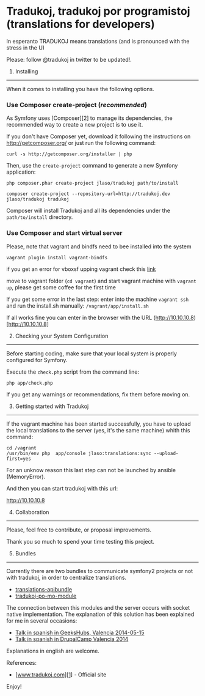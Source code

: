 Tradukoj, tradukoj por programistoj (translations for developers)
===================================

In esperanto TRADUKOJ means translations (and is pronounced with the stress in the U)

Please: follow @tradukoj in twitter to be updated!.

1) Installing
-------------

When it comes to installing you have the following options.

### Use Composer create-project (*recommended*)

As Symfony uses [Composer][2] to manage its dependencies, the recommended way
to create a new project is to use it.

If you don't have Composer yet, download it following the instructions on
http://getcomposer.org/ or just run the following command:

    curl -s http://getcomposer.org/installer | php

Then, use the `create-project` command to generate a new Symfony application:

    php composer.phar create-project jlaso/tradukoj path/to/install
    
    composer create-project --repository-url=http://tradukoj.dev  jlaso/tradukoj tradukoj

Composer will install Tradukoj and all its dependencies under the
`path/to/install` directory.

### Use Composer and start virtual server

Please, note that vagrant and bindfs need to bee installed into the system

    vagrant plugin install vagrant-bindfs
    
if you get an error for vboxsf upping vagrant check this [link](http://stackoverflow.com/questions/22717428/vagrant-error-failed-to-mount-folders-in-linux-guest) 

move to vagrant folder (```cd vagrant```) and start vagrant machine with ```vagrant up```, please get some coffee for the first time

If you get some error in the last step: enter into the machine ```vagrant ssh``` and run the install.sh manually: ```/vagrant/app/install.sh``` 

If all works fine you can enter in the browser with the URL (http://10.10.10.8)[http://10.10.10.8] 



2) Checking your System Configuration
-------------------------------------

Before starting coding, make sure that your local system is properly
configured for Symfony.

Execute the `check.php` script from the command line:

    php app/check.php

If you get any warnings or recommendations, fix them before moving on.


3) Getting started with Tradukoj
-------------------------------

If the vagrant machine has been started successfully, you have to upload the local translations to the server (yes, it's the same machine) whith this command:

```
cd /vagrant
/usr/bin/env php  app/console jlaso:translations:sync --upload-first=yes
```

For an unknow reason this last step can not be launched by ansible (MemoryError).


And then you can start tradukoj with this url:

http://10.10.10.8


4) Collaboration
----------------

Please, feel free to contribute, or proposal improvements.

Thank you so much to spend your time testing this project.


5) Bundles
----------

Currently there are two bundles to communicate symfony2 projects or not with tradukoj, in order to centralize translations.

- [translations-apibundle](https://github.com/jlaso/translations-apibundle)
- [tradukoj-po-mo-module](https://github.com/jlaso/tradukoj-po-mo-module)

The connection between this modules and the server occurs with socket native implementation. The explanation of this solution has been explained for me in several occasions:

- [Talk in spanish in GeeksHubs, Valencia 2014-05-15](http://youtu.be/zjZG3eY_QNg)
- [Talk in spanish in DrupalCamp Valencia 2014](https://vimeo.com/channels/drupalcampspain2014/98160710)

Explanations in english are welcome.



References:

  * [www.tradukoj.com][1] - Official site
   
Enjoy!

[1]:  https://www.tradukoj.com

